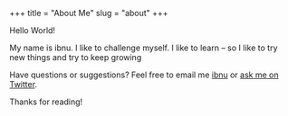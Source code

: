+++
title = "About Me"
slug = "about"
+++

Hello World!

My name is ibnu. I like to challenge myself. I like to learn – so I like to try new things and try to keep growing

Have questions or suggestions? Feel free to email me [ibnu](mailto:ibnu@masud.id) or [ask me on Twitter](https://twitter.com/ibnu_masud).

Thanks for reading!